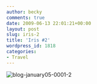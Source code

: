 ```yaml
---
author: becky
comments: true
date: 2009-06-13 22:01:21+00:00
layout: post
slug: iris-2
title: 'Iris #2'
wordpress_id: 1818
categories:
- Travel
---
```


![blog-january05-0001-2](http://beta.beckyjenson.com/wp-content/uploads/2009/06/blog-january05-0001-2.jpg)
